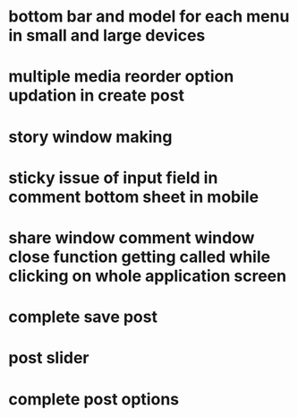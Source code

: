 <!-- # post view complete in pc -->
<!-- # reply in message section while swiping -->
<!-- # add emoji-picker-react -->
<!-- # hover options in each message -->
<!-- # search input zIndex in message window -->
<!-- # increase padding to chat hearder -->
<!-- # touch and hold and normal menu in each chat.. -->

# bottom bar and model for each menu in small and large devices

# multiple media reorder option updation in create post

# story window making

# sticky issue of input field in comment bottom sheet in mobile

# share window comment window close function getting called while clicking on whole application screen

# complete save post

# post slider

# complete post options
